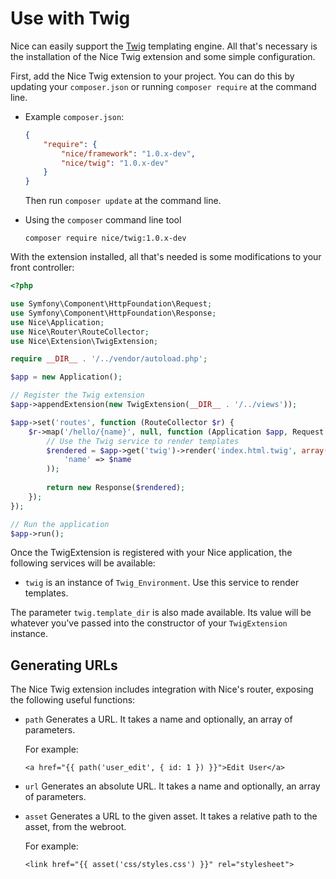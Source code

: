 Use with Twig
=============

Nice can easily support the [Twig](http://twig.sensiolabs.org) templating engine. All that's necessary is 
the installation of the Nice Twig extension and some simple configuration.

First, add the Nice Twig extension to your project. You can do this by updating your `composer.json` or
running `composer require` at the command line.

*   Example `composer.json`:

    ```json
    {
        "require": {
            "nice/framework": "1.0.x-dev",
            "nice/twig": "1.0.x-dev"
        }
    }
    ```
    
    Then run `composer update` at the command line.
    

*   Using the `composer` command line tool

    ```
    composer require nice/twig:1.0.x-dev
    ```


With the extension installed, all that's needed is some modifications to your front controller:

```php
<?php

use Symfony\Component\HttpFoundation\Request;
use Symfony\Component\HttpFoundation\Response;
use Nice\Application;
use Nice\Router\RouteCollector;
use Nice\Extension\TwigExtension;

require __DIR__ . '/../vendor/autoload.php';

$app = new Application();

// Register the Twig extension
$app->appendExtension(new TwigExtension(__DIR__ . '/../views'));

$app->set('routes', function (RouteCollector $r) {
    $r->map('/hello/{name}', null, function (Application $app, Request $request, $name) {
        // Use the Twig service to render templates
        $rendered = $app->get('twig')->render('index.html.twig', array(
            'name' => $name
        ));
        
        return new Response($rendered);
    });
});

// Run the application
$app->run();
```

Once the TwigExtension is registered with your Nice application, the following services will be available:

* `twig` is an instance of `Twig_Environment`. Use this service to render templates.

The parameter `twig.template_dir` is also made available. Its value will be whatever you've passed into the 
constructor of your `TwigExtension` instance.


Generating URLs
---------------

The Nice Twig extension includes integration with Nice's router, exposing the following useful functions:

*   `path` Generates a URL. It takes a name and optionally, an array of parameters.

    For example:
    ```twig
    <a href="{{ path('user_edit', { id: 1 }) }}">Edit User</a>
    ```
    
*   `url` Generates an absolute URL. It takes a name and optionally, an array of parameters.

*   `asset` Generates a URL to the given asset. It takes a relative path to the asset, from the webroot.

    For example:
    ```twig
    <link href="{{ asset('css/styles.css') }}" rel="stylesheet">
    ```
